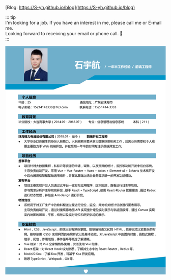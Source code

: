 [Blog: https://S-yh.github.io/blog](https://S-yh.github.io/blog)

::: tip   
I'm looking for a job. If you have an interest in me, please call me or E-mail me.  
Looking forward to receiving your email or phone call. :eyes:  
:::


![resume](./resume.png)
